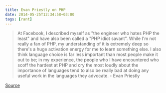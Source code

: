 ```yaml
---
title: Evan Priestly on PHP
date: 2014-05-25T12:34:58+03:00
tags: [rant]
---
```


> At Facebook, I described myself as "the engineer who hates PHP the least" and have also been called a "PHP idiot savant". While I'm not really a fan of PHP, my understanding of it is extremely deep so there's a huge activation energy for me to learn something else. I also think language choice is far less important than most people make it out to be; in my experience, the people who I have encountered who scoff the hardest at PHP and cry the most loudly about the importance of languages tend to also be really bad at doing any useful work in the languages they advocate.  - Evan Priestly

[Source](http://www.quora.com/How-did-Evan-Priestley-learn-to-program)

